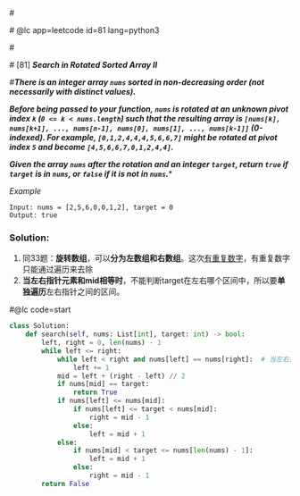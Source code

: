 \#

\# @lc app=leetcode id=81 lang=python3

\#

\# [81] ***Search in Rotated Sorted Array II***

*\#**There is an integer array `nums` sorted in non-decreasing order (not necessarily with distinct values).***

***Before being passed to your function, `nums` is rotated at an unknown pivot index `k` (`0 <= k < nums.length`) such that the resulting array is `[nums[k], nums[k+1], ..., nums[n-1], nums[0], nums[1], ..., nums[k-1]]` (0-indexed). For example, `[0,1,2,4,4,4,5,6,6,7]` might be rotated at pivot index `5` and become `[4,5,6,6,7,0,1,2,4,4]`.***

***Given the array `nums` after the rotation and an integer `target`, return `true` if `target` is in `nums`, or `false` if it is not in `nums`.****

$Example$

```
Input: nums = [2,5,6,0,0,1,2], target = 0
Output: true
```

### Solution:

1. 同33题：**旋转数组**，可以**分为左数组和右数组**。这次<u>有重复数字</u>，有重复数字只能通过遍历来去除
2. **当左右指针元素和mid相等时**，不能判断target在左右哪个区间中，所以要**单独遍历**左右指针之间的区间。

#@lc code=start

```python
class Solution:
    def search(self, nums: List[int], target: int) -> bool:
        left, right = 0, len(nums) - 1
        while left <= right:
            while left < right and nums[left] == nums[right]:  # 当左右指针元素相同时，直接去除，不需要与mid相比较，因为等left和right元素不相同时mid会与left和right比较大小从而进行下一步定区间的判断
                left += 1
            mid = left + (right - left) // 2
            if nums[mid] == target:
                return True
            if nums[left] <= nums[mid]:
                if nums[left] <= target < nums[mid]:
                    right = mid - 1
                else:
                    left = mid + 1
            else:
                if nums[mid] < target <= nums[len(nums) - 1]:
                    left = mid + 1
                else:
                    right = mid - 1
        return False
```

